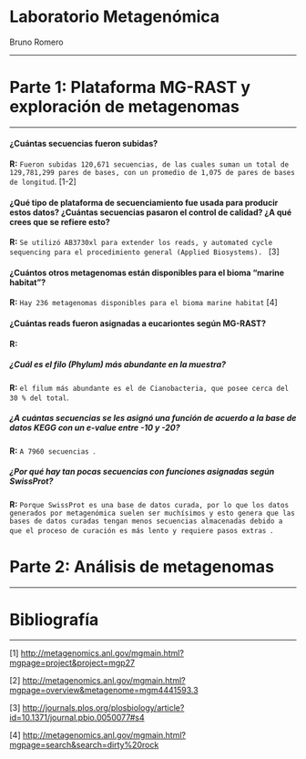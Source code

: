 # Laboratorio Metagenómica


Bruno Romero


----


# Parte 1: Plataforma MG-RAST y exploración de metagenomas


----



#### ¿Cuántas secuencias fueron subidas? 



__R:__ `Fueron subidas 120,671 secuencias, de las cuales suman un total de 129,781,299 pares de bases, con un promedio de 1,075 de pares de bases de longitud`. [1-2]



#### ¿Qué tipo de plataforma de secuenciamiento fue usada para producir estos datos?	¿Cuántas secuencias pasaron el control de calidad? ¿A qué crees que se refiere esto?



__R:__ `Se utilizó AB3730xl para extender los reads, y automated cycle sequencing para el procedimiento general (Applied Biosystems). ` [3]



#### ¿Cuántos otros metagenomas están disponibles para el bioma “marine habitat”?



__R:__ `Hay 236 metagenomas disponibles para el bioma marine habitat` [4]



#### ¿Cuántas reads fueron asignadas a eucariontes según MG-RAST?



__R:__



##### ¿Cuál es el filo (Phylum) más abundante en la muestra?



__R:__ `el filum más abundante es el de Cianobacteria, que posee cerca del 30 % del total`.



##### ¿A cuántas secuencias se les asignó una función de acuerdo a la base de datos KEGG con un e-value entre -10 y -20?



__R:__ `A 7960 secuencias `.



##### ¿Por qué hay tan pocas secuencias con funciones asignadas según SwissProt?



__R:__ `Porque SwissProt es una base de datos curada, por lo que los datos generados por metagenómica suelen ser muchísimos y esto genera que las bases de datos curadas tengan menos secuencias almacenadas debido a que el proceso de curación es más lento y requiere pasos extras `.




# Parte 2: Análisis de metagenomas


----







# Bibliografía

----

[1] http://metagenomics.anl.gov/mgmain.html?mgpage=project&project=mgp27


[2] http://metagenomics.anl.gov/mgmain.html?mgpage=overview&metagenome=mgm4441593.3


[3] http://journals.plos.org/plosbiology/article?id=10.1371/journal.pbio.0050077#s4


[4] http://metagenomics.anl.gov/mgmain.html?mgpage=search&search=dirty%20rock

